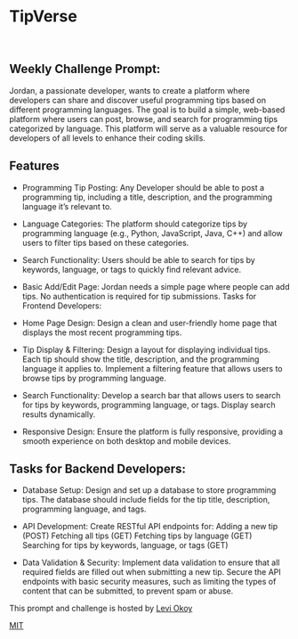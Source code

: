 # TipVerse
<br>



## Weekly Challenge Prompt:



 Jordan, a passionate developer, wants to create a platform where developers can share and discover useful programming tips based on different programming languages. The goal is to build a simple, web-based platform where users can post, browse, and search for programming tips categorized by language. This platform will serve as a valuable resource for developers of all levels to enhance their coding skills.

## Features

- Programming Tip Posting:
Any Developer should be able to post a programming tip, including a title, description, and the programming language it’s relevant to.

- Language Categories:
The platform should categorize tips by programming language (e.g., Python, JavaScript, Java, C++) and allow users to filter tips based on these categories.

- Search Functionality:
Users should be able to search for tips by keywords, language, or tags to quickly find relevant advice.

- Basic Add/Edit Page:
Jordan needs a simple page where people can add tips. No authentication is required for tip submissions.
Tasks for Frontend Developers:

- Home Page Design:
Design a clean and user-friendly home page that displays the most recent programming tips.

- Tip Display & Filtering:
Design a layout for displaying individual tips. Each tip should show the title, description, and the programming language it applies to.
Implement a filtering feature that allows users to browse tips by programming language.

- Search Functionality:
Develop a search bar that allows users to search for tips by keywords, programming language, or tags. Display search results dynamically.

- Responsive Design:
Ensure the platform is fully responsive, providing a smooth experience on both desktop and mobile devices.

## Tasks for Backend Developers:

- Database Setup:
Design and set up a database to store programming tips. The database should include fields for the tip title, description, programming language, and tags.

- API Development:
Create RESTful API endpoints for:
Adding a new tip (POST)
Fetching all tips (GET)
Fetching tips by language (GET)
Searching for tips by keywords, language, or tags (GET)

- Data Validation & Security:
Implement data validation to ensure that all required fields are filled out when submitting a new tip.
Secure the API endpoints with basic security measures, such as limiting the types of content that can be submitted, to prevent spam or abuse.

This prompt and challenge is hosted by [Levi Okoy](https://www.youtube.com/@levi_okoye)



[MIT](./LICENSE)
